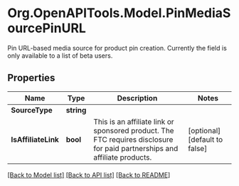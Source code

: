 # Org.OpenAPITools.Model.PinMediaSourcePinURL
Pin URL-based media source for product pin creation. Currently the field is only available to a list of beta users.

## Properties

Name | Type | Description | Notes
------------ | ------------- | ------------- | -------------
**SourceType** | **string** |  | 
**IsAffiliateLink** | **bool** | This is an affiliate link or sponsored product. The FTC requires disclosure for paid partnerships and affiliate products. | [optional] [default to false]

[[Back to Model list]](../README.md#documentation-for-models) [[Back to API list]](../README.md#documentation-for-api-endpoints) [[Back to README]](../README.md)

